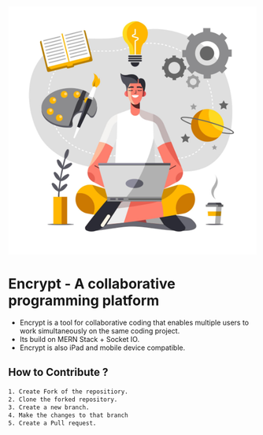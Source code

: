 <img src="/public/logo.png" alt="loading">
<h1 id="encrypt-a-collaborative-programming-platform">Encrypt - A collaborative programming platform</h1>
<ul>
<li>Encrypt is a tool for collaborative coding that enables multiple users to work simultaneously on the same coding project.</li>
<li>Its build on MERN Stack + Socket IO. </li>
<li>Encrypt is also iPad and mobile device compatible.</li>
</ul>
<h2 id="how-to-contribute-or-run-the-application-">How to Contribute ?</h2>
<pre><code><span class="hljs-number">1.</span> Create Fork <span class="hljs-keyword">of</span> <span class="hljs-keyword">the</span> repositiory.
<span class="hljs-number">2.</span> Clone <span class="hljs-keyword">the</span> forked repository.
<span class="hljs-number">3.</span> Create <span class="hljs-keyword">a</span> <span class="hljs-built_in">new</span> branch.
<span class="hljs-number">4.</span> Make <span class="hljs-keyword">the</span> changes <span class="hljs-built_in">to</span> that branch
<span class="hljs-number">5.</span> Create <span class="hljs-keyword">a</span> Pull request. 
</code></pre>
